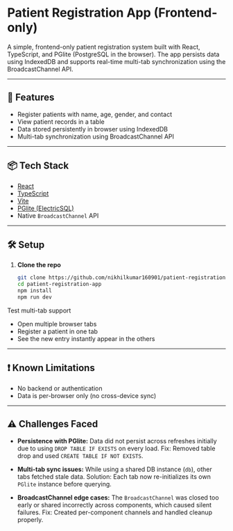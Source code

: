 # Patient Registration App (Frontend-only)

A simple, frontend-only patient registration system built with React, TypeScript, and PGlite (PostgreSQL in the browser). The app persists data using IndexedDB and supports real-time multi-tab synchronization using the BroadcastChannel API.

---

## 🚀 Features

- Register patients with name, age, gender, and contact
- View patient records in a table
- Data stored persistently in browser using IndexedDB
- Multi-tab synchronization using BroadcastChannel API

---

## 📦 Tech Stack

- [React](https://react.dev/)
- [TypeScript](https://www.typescriptlang.org/)
- [Vite](https://vitejs.dev/)
- [PGlite (ElectricSQL)](https://electric-sql.dev/docs/pglite)
- Native `BroadcastChannel` API

---

## 🛠 Setup

1. **Clone the repo**
   ```bash
   git clone https://github.com/nikhilkumar160901/patient-registration-app.git
   cd patient-registration-app
   npm install
   npm run dev

Test multi-tab support
- Open multiple browser tabs
- Register a patient in one tab
- See the new entry instantly appear in the others
   

---

## ❗ Known Limitations
- No backend or authentication
- Data is per-browser only (no cross-device sync)

---

## ⚠️ Challenges Faced

- **Persistence with PGlite:** Data did not persist across refreshes initially due to using `DROP TABLE IF EXISTS` on every load. Fix: Removed table drop and used `CREATE TABLE IF NOT EXISTS`.

- **Multi-tab sync issues:** While using a shared DB instance (`db`), other tabs fetched stale data. Solution: Each tab now re-initializes its own `PGlite` instance before querying.

- **BroadcastChannel edge cases:** The `BroadcastChannel` was closed too early or shared incorrectly across components, which caused silent failures. Fix: Created per-component channels and handled cleanup properly.

